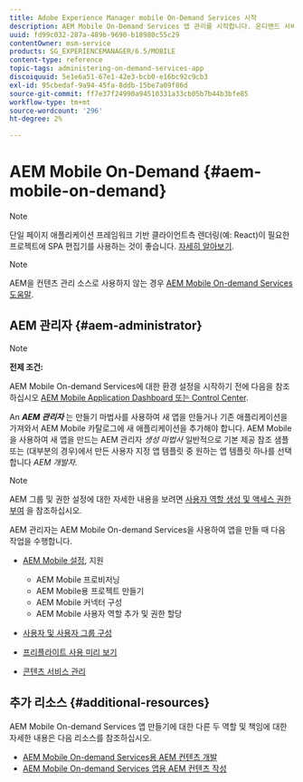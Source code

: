 ```yaml
---
title: Adobe Experience Manager mobile On-Demand Services 시작
description: AEM Mobile On-Demand Services 앱 관리를 시작합니다. 온디맨드 서비스를 위한 AEM 관리자의 역할과 책임에 대한 개요를 제공합니다.
uuid: fd99c032-287a-489b-9690-b18980c55c29
contentOwner: msm-service
products: SG_EXPERIENCEMANAGER/6.5/MOBILE
content-type: reference
topic-tags: administering-on-demand-services-app
discoiquuid: 5e1e6a51-67e1-42e3-bcb0-e16bc92c9cb3
exl-id: 95cbedaf-9a94-45fa-8ddb-15be7a09f86d
source-git-commit: ff7e37f24990a94510331a33cb05b7b44b3bfe85
workflow-type: tm+mt
source-wordcount: '296'
ht-degree: 2%

---
```


# AEM Mobile On-Demand {#aem-mobile-on-demand}

>[!NOTE]
>
>단일 페이지 애플리케이션 프레임워크 기반 클라이언트측 렌더링(예: React)이 필요한 프로젝트에 SPA 편집기를 사용하는 것이 좋습니다. [자세히 알아보기](/help/sites-developing/spa-overview.md).

>[!NOTE]
>
>AEM을 컨텐츠 관리 소스로 사용하지 않는 경우 [AEM Mobile On-demand Services 도움말](https://helpx.adobe.com/digital-publishing-solution/topics.html).

## AEM 관리자 {#aem-administrator}

>[!NOTE]
>
>**전제 조건:**
>
>AEM Mobile On-demand Services에 대한 환경 설정을 시작하기 전에 다음을 참조하십시오 [AEM Mobile Application Dashboard 또는 Control Center](/help/mobile/mobile-apps-ondemand-application-dashboard.md).

An ***AEM 관리자*** 는 만들기 마법사를 사용하여 새 앱을 만들거나 기존 애플리케이션을 가져와서 AEM Mobile 카탈로그에 새 애플리케이션을 추가해야 합니다. AEM Mobile을 사용하여 새 앱을 만드는 AEM 관리자 *생성 마법사* 일반적으로 기본 제공 참조 샘플 또는 (대부분의 경우)에서 만든 사용자 지정 앱 템플릿 중 원하는 앱 템플릿 하나를 선택합니다 *AEM 개발자.*

>[!NOTE]
>
>AEM 그룹 및 권한 설정에 대한 자세한 내용을 보려면 [사용자 역할 생성 및 액세스 권한 부여](https://helpx.adobe.com/digital-publishing-solution/help/account-admin-dps.html) 을 참조하십시오.

AEM 관리자는 AEM Mobile On-demand Services을 사용하여 앱을 만들 때 다음 작업을 수행합니다.

* [AEM Mobile 설정](/help/mobile/aem-mobile-setup.md), 지원

   * AEM Mobile 프로비저닝
   * AEM Mobile용 프로젝트 만들기
   * AEM Mobile 커넥터 구성
   * AEM Mobile 사용자 역할 추가 및 권한 할당

* [사용자 및 사용자 그룹 구성](/help/mobile/aem-mobile-configure-users.md)
* [프리플라이트 사용 미리 보기](/help/mobile/aem-mobile-manage-ondemand-services.md)
* [콘텐츠 서비스 관리](/help/mobile/developing-content-services.md)

## 추가 리소스 {#additional-resources}

AEM Mobile On-demand Services 앱 만들기에 대한 다른 두 역할 및 책임에 대한 자세한 내용은 다음 리소스를 참조하십시오.

* [AEM Mobile On-demand Services용 AEM 컨텐츠 개발](/help/mobile/aem-mobile-on-demand.md)
* [AEM Mobile On-demand Services 앱용 AEM 컨텐츠 작성](/help/mobile/mobile-apps-ondemand.md)

